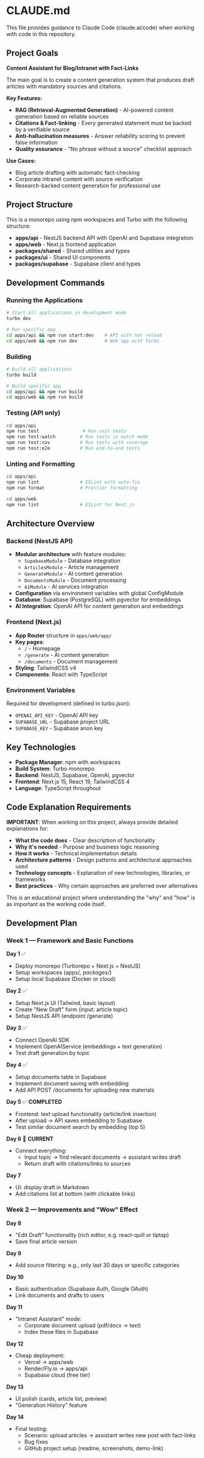 # CLAUDE.md

This file provides guidance to Claude Code (claude.ai/code) when working with code in this repository.

## Project Goals

**Content Assistant for Blog/Intranet with Fact-Links**

The main goal is to create a content generation system that produces draft articles with mandatory sources and citations.

**Key Features:**
- **RAG (Retrieval-Augmented Generation)** - AI-powered content generation based on reliable sources
- **Citations & Fact-linking** - Every generated statement must be backed by a verifiable source
- **Anti-hallucination measures** - Answer reliability scoring to prevent false information
- **Quality assurance** - "No phrase without a source" checklist approach

**Use Cases:**
- Blog article drafting with automatic fact-checking
- Corporate intranet content with source verification
- Research-backed content generation for professional use

## Project Structure

This is a monorepo using npm workspaces and Turbo with the following structure:
- **apps/api** - NestJS backend API with OpenAI and Supabase integration
- **apps/web** - Next.js frontend application
- **packages/shared** - Shared utilities and types
- **packages/ui** - Shared UI components
- **packages/supabase** - Supabase client and types

## Development Commands

### Running the Applications
```bash
# Start all applications in development mode
turbo dev

# Run specific app
cd apps/api && npm run start:dev    # API with hot reload
cd apps/web && npm run dev          # Web app with Turbo
```

### Building
```bash
# Build all applications
turbo build

# Build specific app
cd apps/api && npm run build
cd apps/web && npm run build
```

### Testing (API only)
```bash
cd apps/api
npm run test                # Run unit tests
npm run test:watch         # Run tests in watch mode
npm run test:cov           # Run tests with coverage
npm run test:e2e           # Run end-to-end tests
```

### Linting and Formatting
```bash
cd apps/api
npm run lint               # ESLint with auto-fix
npm run format             # Prettier formatting

cd apps/web
npm run lint               # ESLint for Next.js
```

## Architecture Overview

### Backend (NestJS API)
- **Modular architecture** with feature modules:
  - `SupabaseModule` - Database integration
  - `ArticlesModule` - Article management
  - `GenerateModule` - AI content generation
  - `DocumentsModule` - Document processing
  - `AiModule` - AI services integration
- **Configuration** via environment variables with global ConfigModule
- **Database**: Supabase (PostgreSQL) with pgvector for embeddings
- **AI Integration**: OpenAI API for content generation and embeddings

### Frontend (Next.js)
- **App Router** structure in `apps/web/app/`
- **Key pages**:
  - `/` - Homepage
  - `/generate` - AI content generation
  - `/documents` - Document management
- **Styling**: TailwindCSS v4
- **Components**: React with TypeScript

### Environment Variables
Required for development (defined in turbo.json):
- `OPENAI_API_KEY` - OpenAI API key
- `SUPABASE_URL` - Supabase project URL  
- `SUPABASE_KEY` - Supabase anon key

## Key Technologies
- **Package Manager**: npm with workspaces
- **Build System**: Turbo monorepo
- **Backend**: NestJS, Supabase, OpenAI, pgvector
- **Frontend**: Next.js 15, React 19, TailwindCSS 4
- **Language**: TypeScript throughout

## Code Explanation Requirements

**IMPORTANT**: When working on this project, always provide detailed explanations for:
- **What the code does** - Clear description of functionality
- **Why it's needed** - Purpose and business logic reasoning
- **How it works** - Technical implementation details
- **Architecture patterns** - Design patterns and architectural approaches used
- **Technology concepts** - Explanation of new technologies, libraries, or frameworks
- **Best practices** - Why certain approaches are preferred over alternatives

This is an educational project where understanding the "why" and "how" is as important as the working code itself.

## Development Plan

### Week 1 — Framework and Basic Functions

**Day 1** ✅
- Deploy monorepo (Turborepo + Next.js + NestJS)
- Setup workspaces (apps/*, packages/*)
- Setup local Supabase (Docker or cloud)

**Day 2** ✅
- Setup Next.js UI (Tailwind, basic layout)
- Create "New Draft" form (input: article topic)
- Setup NestJS API (endpoint /generate)

**Day 3** ✅
- Connect OpenAI SDK
- Implement OpenAIService (embeddings + text generation)
- Test draft generation by topic

**Day 4** ✅
- Setup documents table in Supabase
- Implement document saving with embedding
- Add API POST /documents for uploading new materials

**Day 5** ✅ **COMPLETED**
- Frontend: text upload functionality (article/link insertion)
- After upload → API saves embedding to Supabase
- Test similar document search by embedding (top 5)

**Day 6** 🎯 **CURRENT**
- Connect everything:
  - Input topic → find relevant documents → assistant writes draft
  - Return draft with citations/links to sources

**Day 7**
- UI: display draft in Markdown
- Add citations list at bottom (with clickable links)

### Week 2 — Improvements and "Wow" Effect

**Day 8**
- "Edit Draft" functionality (rich editor, e.g. react-quill or tiptap)
- Save final article version

**Day 9**
- Add source filtering: e.g., only last 30 days or specific categories

**Day 10**
- Basic authentication (Supabase Auth, Google OAuth)
- Link documents and drafts to users

**Day 11**
- "Intranet Assistant" mode:
  - Corporate document upload (pdf/docx → text)
  - Index these files in Supabase

**Day 12**
- Cheap deployment:
  - Vercel → apps/web
  - Render/Fly.io → apps/api
  - Supabase cloud (free tier)

**Day 13**
- UI polish (cards, article list, preview)
- "Generation History" feature

**Day 14**
- Final testing:
  - Scenario: upload articles → assistant writes new post with fact-links
  - Bug fixes
  - GitHub project setup (readme, screenshots, demo-link)